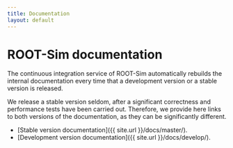 ```yaml
---
title: Documentation
layout: default
---
```


# ROOT-Sim documentation

The continuous integration service of ROOT-Sim automatically rebuilds the internal documentation every time
that a development version or a stable version is released.

We release a stable version seldom, after a significant correctness and performance tests have been carried out.
Therefore, we provide here links to both versions of the documentation, as they can be significantly different.

* [Stable version documentation]({{ site.url }}/docs/master/).
* [Development version documentation]({{ site.url }}/docs/develop/).
